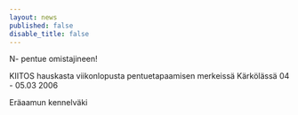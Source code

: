 ```yaml
---
layout: news
published: false
disable_title: false
---
```


N- pentue omistajineen!

KIITOS hauskasta viikonlopusta pentuetapaamisen merkeissä Kärkölässä 04 - 05.03 2006

Eräaamun kennelväki